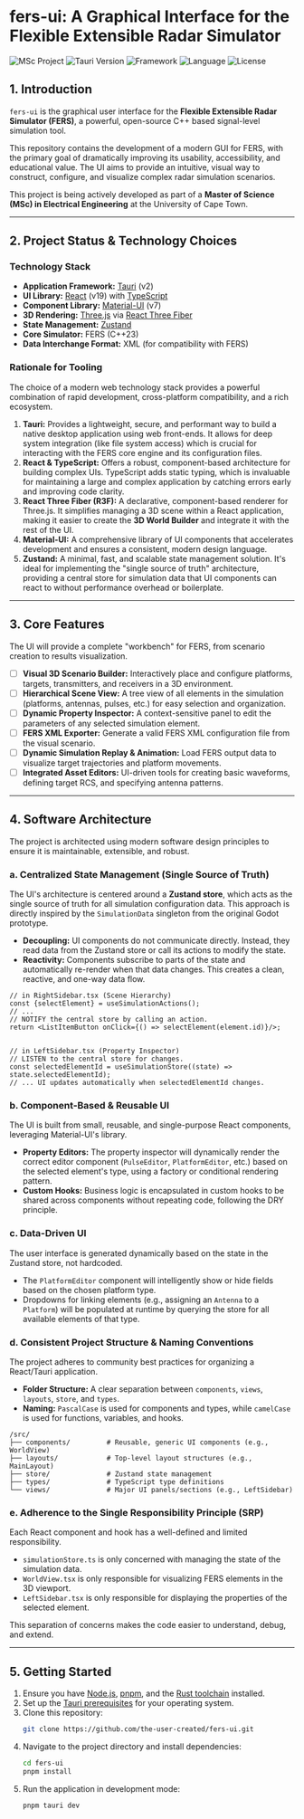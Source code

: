 # fers-ui: A Graphical Interface for the Flexible Extensible Radar Simulator

![MSc Project](https://img.shields.io/badge/Status-MSc%20Project-blue)
![Tauri Version](https://img.shields.io/badge/Tauri-v2-FFC336)
![Framework](https://img.shields.io/badge/Framework-React-61DAFB?logo=react)
![Language](https://img.shields.io/badge/Language-TypeScript-3178C6?logo=typescript)
![License](https://img.shields.io/badge/License-GPL--3.0-blue)

## 1. Introduction

`fers-ui` is the graphical user interface for the **Flexible Extensible Radar Simulator (FERS)**, a powerful,
open-source C++ based signal-level simulation tool.

This repository contains the development of a modern GUI for FERS, with the primary goal of dramatically improving its
usability, accessibility, and educational value. The UI aims to provide an intuitive, visual way to construct,
configure, and visualize complex radar simulation scenarios.

This project is being actively developed as part of a **Master of Science (MSc) in Electrical Engineering** at the
University of Cape Town.

---

## 2. Project Status & Technology Choices

### Technology Stack

* **Application Framework:** [Tauri](https://tauri.app/) (v2)
* **UI Library:** [React](https://react.dev/) (v19) with [TypeScript](https://www.typescriptlang.org/)
* **Component Library:** [Material-UI](https://mui.com/material-ui/) (v7)
* **3D Rendering:** [Three.js](https://threejs.org/) via [React Three Fiber](https://docs.pmnd.rs/react-three-fiber)
* **State Management:** [Zustand](https://docs.pmnd.rs/zustand)
* **Core Simulator:** FERS (C++23)
* **Data Interchange Format:** XML (for compatibility with FERS)

### Rationale for Tooling

The choice of a modern web technology stack provides a powerful combination of rapid development, cross-platform
compatibility, and a rich ecosystem.

1. **Tauri:** Provides a lightweight, secure, and performant way to build a native desktop application using web
   front-ends. It allows for deep system integration (like file system access) which is crucial for interacting with the
   FERS core engine and its configuration files.
2. **React & TypeScript:** Offers a robust, component-based architecture for building complex UIs. TypeScript adds
   static typing, which is invaluable for maintaining a large and complex application by catching errors early and
   improving code clarity.
3. **React Three Fiber (R3F):** A declarative, component-based renderer for Three.js. It simplifies managing a 3D scene
   within a React application, making it easier to create the **3D World Builder** and integrate it with the rest of the
   UI.
4. **Material-UI:** A comprehensive library of UI components that accelerates development and ensures a consistent,
   modern design language.
5. **Zustand:** A minimal, fast, and scalable state management solution. It's ideal for implementing the "single source
   of truth" architecture, providing a central store for simulation data that UI components can react to without
   performance overhead or boilerplate.

---

## 3. Core Features

The UI will provide a complete "workbench" for FERS, from scenario creation to results visualization.

*   [ ] **Visual 3D Scenario Builder:** Interactively place and configure platforms, targets, transmitters, and
    receivers in a 3D environment.
*   [ ] **Hierarchical Scene View:** A tree view of all elements in the simulation (platforms, antennas, pulses, etc.)
    for easy selection and organization.
*   [ ] **Dynamic Property Inspector:** A context-sensitive panel to edit the parameters of any selected simulation
    element.
*   [ ] **FERS XML Exporter:** Generate a valid FERS XML configuration file from the visual scenario.
*   [ ] **Dynamic Simulation Replay & Animation:** Load FERS output data to visualize target trajectories and platform
    movements.
*   [ ] **Integrated Asset Editors:** UI-driven tools for creating basic waveforms, defining target RCS, and specifying
    antenna patterns.

---

## 4. Software Architecture

The project is architected using modern software design principles to ensure it is maintainable, extensible, and robust.

### a. Centralized State Management (Single Source of Truth)

The UI's architecture is centered around a **Zustand store**, which acts as the single source of truth for all
simulation configuration data. This approach is directly inspired by the `SimulationData` singleton from the original
Godot prototype.

* **Decoupling:** UI components do not communicate directly. Instead, they read data from the Zustand store or call its
  actions to modify the state.
* **Reactivity:** Components subscribe to parts of the state and automatically re-render when that data changes. This
  creates a clean, reactive, and one-way data flow.

```tsx
// in RightSidebar.tsx (Scene Hierarchy)
const {selectElement} = useSimulationActions();
// ...
// NOTIFY the central store by calling an action.
return <ListItemButton onClick={() => selectElement(element.id)}/>;


// in LeftSidebar.tsx (Property Inspector)
// LISTEN to the central store for changes.
const selectedElementId = useSimulationStore((state) => state.selectedElementId);
// ... UI updates automatically when selectedElementId changes.
```

### b. Component-Based & Reusable UI

The UI is built from small, reusable, and single-purpose React components, leveraging Material-UI's library.

* **Property Editors:** The property inspector will dynamically render the correct editor component (`PulseEditor`,
  `PlatformEditor`, etc.) based on the selected element's type, using a factory or conditional rendering pattern.
* **Custom Hooks:** Business logic is encapsulated in custom hooks to be shared across components without repeating
  code, following the DRY principle.

### c. Data-Driven UI

The user interface is generated dynamically based on the state in the Zustand store, not hardcoded.

* The `PlatformEditor` component will intelligently show or hide fields based on the chosen platform type.
* Dropdowns for linking elements (e.g., assigning an `Antenna` to a `Platform`) will be populated at runtime by querying
  the store for all available elements of that type.

### d. Consistent Project Structure & Naming Conventions

The project adheres to community best practices for organizing a React/Tauri application.

* **Folder Structure:** A clear separation between `components`, `views`, `layouts`, `store`, and `types`.
* **Naming:** `PascalCase` is used for components and types, while `camelCase` is used for functions, variables, and
  hooks.

```
/src/
├── components/         # Reusable, generic UI components (e.g., WorldView)
├── layouts/            # Top-level layout structures (e.g., MainLayout)
├── store/              # Zustand state management
├── types/              # TypeScript type definitions
└── views/              # Major UI panels/sections (e.g., LeftSidebar)
```

### e. Adherence to the Single Responsibility Principle (SRP)

Each React component and hook has a well-defined and limited responsibility.

* `simulationStore.ts` is only concerned with managing the state of the simulation data.
* `WorldView.tsx` is only responsible for visualizing FERS elements in the 3D viewport.
* `LeftSidebar.tsx` is only responsible for displaying the properties of the selected element.

This separation of concerns makes the code easier to understand, debug, and extend.

---

## 5. Getting Started

1. Ensure you have [Node.js](https://nodejs.org/), [pnpm](https://pnpm.io/), and
   the [Rust toolchain](https://www.rust-lang.org/tools/install) installed.
2. Set up the [Tauri prerequisites](https://tauri.app/start/prerequisites/) for your operating
   system.
3. Clone this repository:
   ```bash
   git clone https://github.com/the-user-created/fers-ui.git
   ```
4. Navigate to the project directory and install dependencies:
   ```bash
   cd fers-ui
   pnpm install
   ```
5. Run the application in development mode:
   ```bash
   pnpm tauri dev
   ```
